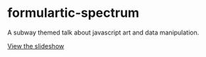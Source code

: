 # formulartic-spectrum

A subway themed talk about javascript art and data manipulation.

[View the slideshow](http://noopkat.github.io/formulartic-spectrum)

